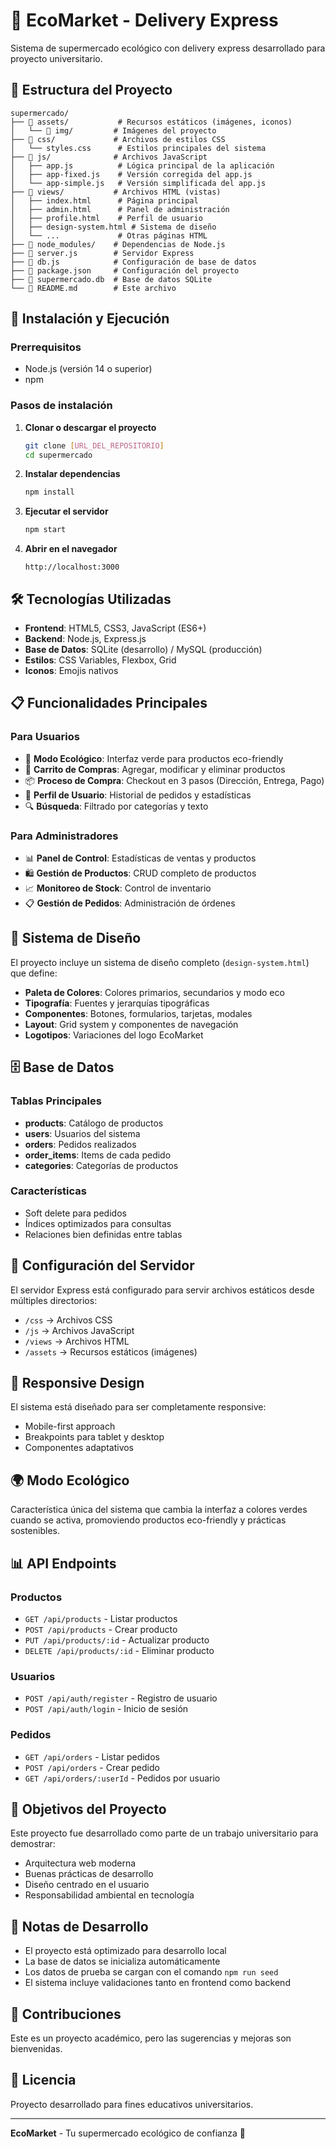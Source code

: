 # 🌱 EcoMarket - Delivery Express

Sistema de supermercado ecológico con delivery express desarrollado para proyecto universitario.

## 📁 Estructura del Proyecto

```
supermercado/
├── 📁 assets/           # Recursos estáticos (imágenes, iconos)
│   └── 📁 img/         # Imágenes del proyecto
├── 📁 css/             # Archivos de estilos CSS
│   └── styles.css      # Estilos principales del sistema
├── 📁 js/              # Archivos JavaScript
│   ├── app.js          # Lógica principal de la aplicación
│   ├── app-fixed.js    # Versión corregida del app.js
│   └── app-simple.js   # Versión simplificada del app.js
├── 📁 views/           # Archivos HTML (vistas)
│   ├── index.html      # Página principal
│   ├── admin.html      # Panel de administración
│   ├── profile.html    # Perfil de usuario
│   ├── design-system.html # Sistema de diseño
│   └── ...             # Otras páginas HTML
├── 📁 node_modules/    # Dependencias de Node.js
├── 📄 server.js        # Servidor Express
├── 📄 db.js            # Configuración de base de datos
├── 📄 package.json     # Configuración del proyecto
├── 📄 supermercado.db  # Base de datos SQLite
└── 📄 README.md        # Este archivo
```

## 🚀 Instalación y Ejecución

### Prerrequisitos
- Node.js (versión 14 o superior)
- npm

### Pasos de instalación

1. **Clonar o descargar el proyecto**
   ```bash
   git clone [URL_DEL_REPOSITORIO]
   cd supermercado
   ```

2. **Instalar dependencias**
   ```bash
   npm install
   ```

3. **Ejecutar el servidor**
   ```bash
   npm start
   ```

4. **Abrir en el navegador**
   ```
   http://localhost:3000
   ```

## 🛠️ Tecnologías Utilizadas

- **Frontend**: HTML5, CSS3, JavaScript (ES6+)
- **Backend**: Node.js, Express.js
- **Base de Datos**: SQLite (desarrollo) / MySQL (producción)
- **Estilos**: CSS Variables, Flexbox, Grid
- **Iconos**: Emojis nativos

## 📋 Funcionalidades Principales

### Para Usuarios
- 🌱 **Modo Ecológico**: Interfaz verde para productos eco-friendly
- 🛒 **Carrito de Compras**: Agregar, modificar y eliminar productos
- 📦 **Proceso de Compra**: Checkout en 3 pasos (Dirección, Entrega, Pago)
- 👤 **Perfil de Usuario**: Historial de pedidos y estadísticas
- 🔍 **Búsqueda**: Filtrado por categorías y texto

### Para Administradores
- 📊 **Panel de Control**: Estadísticas de ventas y productos
- 🛍️ **Gestión de Productos**: CRUD completo de productos
- 📈 **Monitoreo de Stock**: Control de inventario
- 📋 **Gestión de Pedidos**: Administración de órdenes

## 🎨 Sistema de Diseño

El proyecto incluye un sistema de diseño completo (`design-system.html`) que define:

- **Paleta de Colores**: Colores primarios, secundarios y modo eco
- **Tipografía**: Fuentes y jerarquías tipográficas
- **Componentes**: Botones, formularios, tarjetas, modales
- **Layout**: Grid system y componentes de navegación
- **Logotipos**: Variaciones del logo EcoMarket

## 🗄️ Base de Datos

### Tablas Principales
- **products**: Catálogo de productos
- **users**: Usuarios del sistema
- **orders**: Pedidos realizados
- **order_items**: Items de cada pedido
- **categories**: Categorías de productos

### Características
- Soft delete para pedidos
- Índices optimizados para consultas
- Relaciones bien definidas entre tablas

## 🔧 Configuración del Servidor

El servidor Express está configurado para servir archivos estáticos desde múltiples directorios:

- `/css` → Archivos CSS
- `/js` → Archivos JavaScript  
- `/views` → Archivos HTML
- `/assets` → Recursos estáticos (imágenes)

## 📱 Responsive Design

El sistema está diseñado para ser completamente responsive:
- Mobile-first approach
- Breakpoints para tablet y desktop
- Componentes adaptativos

## 🌍 Modo Ecológico

Característica única del sistema que cambia la interfaz a colores verdes cuando se activa, promoviendo productos eco-friendly y prácticas sostenibles.

## 📊 API Endpoints

### Productos
- `GET /api/products` - Listar productos
- `POST /api/products` - Crear producto
- `PUT /api/products/:id` - Actualizar producto
- `DELETE /api/products/:id` - Eliminar producto

### Usuarios
- `POST /api/auth/register` - Registro de usuario
- `POST /api/auth/login` - Inicio de sesión

### Pedidos
- `GET /api/orders` - Listar pedidos
- `POST /api/orders` - Crear pedido
- `GET /api/orders/:userId` - Pedidos por usuario

## 🎯 Objetivos del Proyecto

Este proyecto fue desarrollado como parte de un trabajo universitario para demostrar:
- Arquitectura web moderna
- Buenas prácticas de desarrollo
- Diseño centrado en el usuario
- Responsabilidad ambiental en tecnología

## 📝 Notas de Desarrollo

- El proyecto está optimizado para desarrollo local
- La base de datos se inicializa automáticamente
- Los datos de prueba se cargan con el comando `npm run seed`
- El sistema incluye validaciones tanto en frontend como backend

## 🤝 Contribuciones

Este es un proyecto académico, pero las sugerencias y mejoras son bienvenidas.

## 📄 Licencia

Proyecto desarrollado para fines educativos universitarios.

---

**EcoMarket** - Tu supermercado ecológico de confianza 🌱